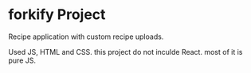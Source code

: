 # forkify Project

Recipe application with custom recipe uploads.

Used JS, HTML and CSS. this project do not inculde React. most of it is pure JS.
